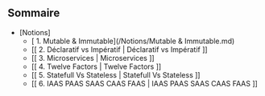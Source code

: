 ## Sommaire

- [Notions]
  - [ 1. Mutable & Immutable](/Notions/Mutable & Immutable.md)
  - [[ 2. Déclaratif vs Impératif | Déclaratif vs Impératif ]]
  - [[ 3. Microservices | Microservices ]]
  - [[ 4. Twelve Factors | Twelve Factors ]]
  - [[ 5. Statefull Vs Stateless | Statefull Vs Stateless ]]
  - [[ 6. IAAS PAAS SAAS CAAS FAAS | IAAS PAAS SAAS CAAS FAAS ]]

